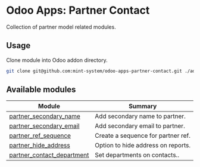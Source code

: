 # Odoo Apps: Partner Contact

Collection of partner model related modules.

## Usage

Clone module into Odoo addon directory.

```bash
git clone git@github.com:mint-system/odoo-apps-partner-contact.git ./addons/partner_contact
```

## Available modules

| Module                                                    | Summary                            |
| --------------------------------------------------------- | ---------------------------------- |
| [partner_secondary_name](partner_secondary_name/)         | Add secondary name to partner.     |
| [partner_secondary_email](partner_secondary_email/)       | Add secondary email to partner.    |
| [partner_ref_sequence](partner_ref_sequence/)             | Create a sequence for partner ref. |
| [partner_hide_address](partner_hide_address/)             | Option to hide address on reports. |
| [partner_contact_department](partner_contact_department/) | Set departments on contacts..      |

